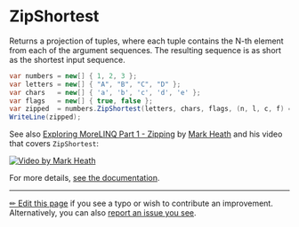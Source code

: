 # ZipShortest

Returns a projection of tuples, where each tuple contains the N-th
element from each of the argument sequences. The resulting sequence
is as short as the shortest input sequence.

```c# --destination-file ../code/Program.cs --region statements --project ../code/TryMoreLinq.csproj
var numbers = new[] { 1, 2, 3 };
var letters = new[] { "A", "B", "C", "D" };
var chars   = new[] { 'a', 'b', 'c', 'd', 'e' };
var flags   = new[] { true, false };
var zipped  = numbers.ZipShortest(letters, chars, flags, (n, l, c, f) => n + l + c + f);
WriteLine(zipped);
```

See also [Exploring MoreLINQ Part 1 - Zipping] by [Mark Heath] and his video
that covers `ZipShortest`:

[![Video by Mark Heath](http://img.youtube.com/vi/LmeTMUptJPo/0.jpg)](https://youtu.be/LmeTMUptJPo "MoreLINQ 1 - EquiZip, ZipLongest ZipShortest")

For more details, [see the documentation][doc].

---

[&#x270F; Edit this page][edit] if you see a typo or wish to contribute an
improvement. Alternatively, you can also [report an issue you see][issue].


[edit]: https://github.com/morelinq/try/edit/master/m/zip-shortest.md
[issue]: https://github.com/morelinq/try/issues/new?title=ZipShortest
[doc]: https://morelinq.github.io/3.1/ref/api/html/Overload_MoreLinq_MoreEnumerable_ZipShortest.htm
[Exploring MoreLINQ Part 1 - Zipping]: https://markheath.net/post/exploring-morelinq-1-zipping
[Mark Heath]: https://markheath.net/
